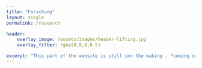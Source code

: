 ```yaml
---
title: "Forschung"
layout: single
permalink: /research

header:
    overlay_image: /assets/images/header-lifting.jpg
    overlay_filter: rgba(0,0,0,0.5)

excerpt: "This part of the website is still inn the making - *coming soon!*"
---
```

